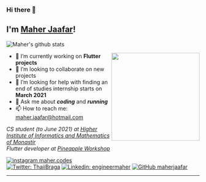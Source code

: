 ### Hi there 👋
<h2> I'm <a href="http://maherjaafar.me" >Maher Jaafar</a>!</h2>

![Maher's github stats](https://github-readme-stats-eta.vercel.app/api?username=maherjaafar&show_icons=true&hide_border=true)

<!--
**maherjaafar/maherjaafar** is a ✨ _special_ ✨ repository because its `README.md` (this file) appears on your GitHub profile.
Here are some ideas to get you started:
-->
<img align='right' src="/assets/coding.gif" width="230">

- 🔭 I’m currently working on **Flutter projects**
- 👋 I’m looking to collaborate on new projects
- 🤔 I’m looking for help with finding an end of studies internship starts on **March 2021**
- 💬 Ask me about ***coding*** and ***running***
- 📫 How to reach me: maher.jaafar@hotmail.com

<p><em>CS student (to June 2021) at <a href="http://www.isimm.rnu.tn/" >Higher Institute of Informatics and Mathematics of Monastir</a></br>Flutter developer at <a href="https://pineappleworkshop.com">Pineapple Workshop</a>
</em></p>

[![instagram maher.codes](https://upload.wikimedia.org/wikipedia/commons/thumb/e/e7/Instagram_logo_2016.svg/50px-Instagram_logo_2016.svg.png)](https://www.instagram.com/maher.codes/)
</br>
[![Twitter: ThaiiBraga](https://img.shields.io/twitter/follow/maherjaafar?style=social)](https://twitter.com/maherjaafar)
[![Linkedin: engineermaher](https://img.shields.io/badge/-MaherJaafar-blue?style=flat-square&logo=Linkedin&logoColor=white&link=https://www.linkedin.com/in/engineermaher/)](https://www.linkedin.com/in/engineermaher/)
[![GitHub maherjaafar](https://img.shields.io/github/followers/maherjaafar?label=follow&style=social)](https://github.com/maherjaafar)

---
